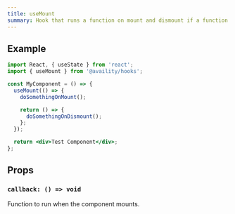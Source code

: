 ```yaml
---
title: useMount
summary: Hook that runs a function on mount and dismount if a function is returned.
---
```


## Example

```jsx
import React, { useState } from 'react';
import { useMount } from '@availity/hooks';

const MyComponent = () => {
  useMount(() => {
    doSomethingOnMount();

    return () => {
      doSomethingOnDismount();
    };
  });

  return <div>Test Component</div>;
};
```

## Props

### `callback: () => void`

Function to run when the component mounts.
